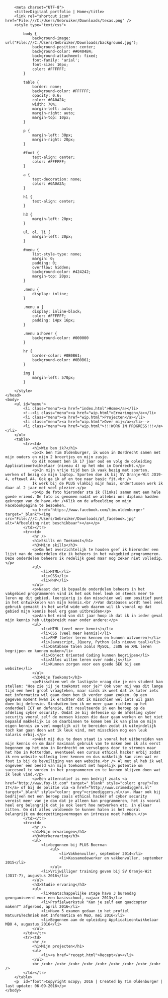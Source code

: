 <!DOCTYPE html>
<html lang="en">
	<head

		<meta charset="UTF-8">
		<title>Digitaal portfolio | Home</title>
		<link rel="shortcut icon" href="File:///C:/Users/Gebruiker/Downloads/texas.png" />
		<style type="text/css">

			body {
				background-image: url("File:///C:/Users/Gebruiker/Downloads/background.jpg");
				background-position: center;
				background-color: ##0404B4;
				background-attachment: fixed;
				font-family: 'arial';
				font-size: 16px;
				color: #FFFFFF;
			}

			table {
				border: none;
				background-color: #FFFFFF;
				opacity: 0.6;
				color: #0A0A2A;
				width: 70%;
				margin-left: auto;
				margin-right: auto;
				margin-top: 10px;
			}

			p {
				margin-left: 30px;
				margin-right: 20px;
			}

			#foot {
				text-align: center;
				color: #FFFFFF;
			}

			a {
				text-decoration: none;
				color: #0A0A2A;
			}

			h1 {
				text-align: center;
			}

			h3 {
				margin-left: 20px;
			}

			ul, ol, li {
				margin-left: 20px;
			}

			#menu {
				list-style-type: none;
				margin: 0;
				padding: 0;
				overflow: hidden;
				background-color: #424242;
				margin-top: 20px;
			}

			.menu {
				display: inline;
			}

			.menu a {
				display: inline-block;
				color: #FFFFFF;
				padding: 14px 16px;
			}

			.menu a:hover {
				background-color: #000000
			}

			hr {
				border-color: #0B0B61;
				background-color: #0B0B61;
			}

			img {
				margin-left: 570px;
			}

		</style>
	</head>
	<body>
		<ul id="menu">
			<li class="menu"><a href="index.html">Home</a></li>
			<!--<li class="menu"><a href="wip.html">Ervaringen</a></li>
			<li class="menu"><a href="wip.html">Projecten</a></li>
			<li class="menu"><a href="wip.html">Over mij</a></li>-->
			<li class="menu"><a href="wip.html">!!!WORK IN PROGRESS!!!</a></li>
		</ul>
		<table>
			<tr><td>
				<h1>Wie ben ik?</h1>
				<p>Ik ben Tim Oldenburger, ik woon in Dordrecht samen met mijn ouders en mijn 2 broertjes en mijn zusje.
				Op dit moment ben ik 17 jaar oud en volg de opleiding Applicatieontwikkelaar (niveau 4) op het mbo in Dordrecht.</p>
				<p>In mijn vrije tijd ben ik vaak bezig met sporten, werken of bezig op mijn laptop. Sporten doe ik bij SV Oranje-Wit JO19-4, oftewel A4. Ook ga ik af en toe naar basic fit.<br />
				Ik werk bij de PLUS vlakbij mijn huis, ondertussen werk ik daar al 2 jaar met veel plezier.</p>
				<p>Op de foto hieronder sta ik (links) samen met een hele goede vriend. De foto is genomen nadat we allebei ons diploma hadden gekregen van de havo.<br />Klik om de afbeelding om mijn Facebookpagina te bezoeken.
				<a href="https://www.facebook.com/tim.oldenburger" target="_blank"><img src="File:///C:/Users/Gebruiker/Downloads/pf_facebook.jpg" alt="Afbeelding niet beschikbaar"></a></p>
			</td></tr>
			<tr><td>
				<hr />
				<h1>Skills en Toekomst</h1>
				<h3>Mijn skills</h3>
				<p>Om het overzichtelijk te houden geef ik hieronder een lijst van de onderdelen die ik beheers in het vakgebied programmeren. Deze onderdelen beheers ik redelijk goed maar nog zeker niet volledig.</p>
				<ul>
					<li>HTML</li>
					<li>CSS</li>
					<li>PHP</li>
				</ul>
				<p>Naast dat ik bepaalde onderdelen beheers in het vakgebied programmeren vind ik het ook heel leuk om steeds meer te leren op dit gebied, leergierig is dan misschien wel een positief punt in het ontwikkelen van mijn kennis.<br />Van databases wordt heel veel gebruik gemaakt in het world wide web daarom wil ik vooral op dat gebied mijn kennis heel erg gaan uitbreiden</p>
				<p>Aan het eind van dit jaar hoop ik dat ik in ieder geval mijn kennis heb uitgebreidt naar onder andere:</p>
				<ul>
					<li>HTML (veel meer kennis)</li>
					<li>CSS (veel meer kennis)</li>
					<li>PHP (beter leren kennen en kunnen uitvoeren)</li>
					<li>Javascript, JQuery, Python (als nieuwe taal)</li>
					<li>Database talen zoals MySQL, JSON en XML leren begrijpen en kunnen maken</li>
					<li>Object Oriented Coding kunnen begrijpen</li>
					<li>Alles willen leren over node.js</li>
					<li>Kunnen zorgen voor een goede SEO bij een website</li>
				</ul>
				<h3>Mijn Toekomst</h3>
				<p>Misschien wel de lastigste vraag die je een student kan stellen: "Hoe zie jij je toekomst voor je?" Ook voor mij was dit lange tijd een heel groot vraagteken, maar sinds ik weet dat ik later iets met informatica wil gaan doen ben ik verder gaan zoeken. Op een gegeven moment kwam ik erachter dat ik misschien wel iets wil gaan doen bij defensie. Sindsdien ben ik me meer gaan richten op het onderdeel ICT en defensie, dit resulteerde in een beroep op de afdeling cyber security. Omdat ze bij defensie op de afdeling cyber security vooral zelf de mensen kiezen die daar gaan werken en het niet bepaald makkelijk is om daarbinnen te komen ben ik van plan om mijn eigen kennis zo veel mogelijk uit te bereiden zodat ik uiteindelijk toch kan gaan doen wat ik leuk vind, met misschien nog een leuk salaris erbij.</p>
				<p>Wat mij dus te doen staat is vooral het uitbereiden van mijn kennis en om daar maximaal gebruik van te maken ben ik als eerst begonnen op het mbo in Dordrecht om vervolgens door te stromen naar het hbo in Rotterdam, eventueel een cursus ethical hacker erbij zodat ik een website volledig leer kennen en dus makkelijk kan zien wat er fout is bij de beveiliging van een website.<br /> Al met al heb ik wel ongeveer een beeld van mijn toekomst met hopelijk potentie om succesvol te worden in het programmeren en te kunnen blijven doen wat ik leuk vind.</p>
				<p>Een alternatief is een bedrijf zoals <a href="http://www.fox-it.com" target="_blank" style="color: grey">Fox IT</a> of bij de politie via <a href="http://www.crimediggers.nl" target="_blank" style="color: grey">crimediggers.nl</a>. Maar ook bij bedrijven met een beroep zoals ethical hacker of cyber security vereist meer van je dan dat je alleen kan programmeren, het is vooral heel erg belangrijk dat je ook leert hoe netwerken etc. in elkaar zitten. Om dit alles voldoende te kunnen halen is het vooral belangrijk om doorzettingsvermogen en intresse moet hebben.</p>
			</td></tr>
			<tr><td>
				<hr />
				<h1>Mijn ervaringen</h1>
				<h3>Werkervaring</h3>
				<ul>
					<li>begonnen bij PLUS Boerman
						<ul>
							<li>Vakkenvuller, september 2014</li>
							<li>Kassamedewerker en vakkenvuller, september 2015</li>
						</ul>
					<li>Vrijwilliger training geven bij SV Oranje-Wit (JO17-7), augustus 2016</li>
				</ul>
				<h3>Studie ervaring</h3>
				<ul>
					<li>Maatschappelijke stage havo 3 burendag georganiseerd voor een basisschool, najaar 2013</li>
					<li>Profielwerkstuk "Kan je zelf een quadcopter maken?" afgerond, april 2016</li>
					<li>Havo 5 examen gedaan in het profiel Natuur&Techniek met Informatica en M&O, mei 2016</li>
					<li>Begonnen aan de opleiding Applicatieontwikkelaar MBO 4, augustus 2016</li>
				</ul>
			</td></tr>
			<tr><td>
				<hr />
				<h1>Mijn projecten</h1>
				<ul>
					<li><a href="recept.html">Recept</a></li>
				</ul>
				<br /><br /><br /><br /><br /><br /><br /><br /><br /><br />
			</td></tr>
		</table>
		<p  id="foot">Copyright &copy; 2016 | Created by Tim Oldenburger | last update: 06-09-2016</p>
	</body>
</html>